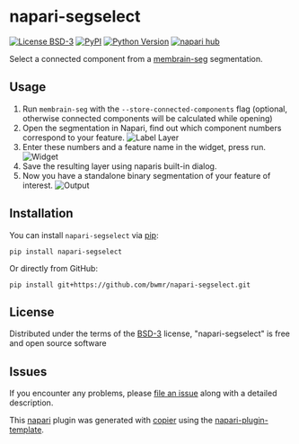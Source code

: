 # napari-segselect

[![License BSD-3](https://img.shields.io/pypi/l/napari-segselect.svg?color=green)](https://github.com/bwmr/napari-segselect/raw/main/LICENSE)
[![PyPI](https://img.shields.io/pypi/v/napari-segselect.svg?color=green)](https://pypi.org/project/napari-segselect)
[![Python Version](https://img.shields.io/pypi/pyversions/napari-segselect.svg?color=green)](https://python.org)
[![napari hub](https://img.shields.io/endpoint?url=https://api.napari-hub.org/shields/napari-segselect)](https://napari-hub.org/plugins/napari-segselect)

Select a connected component from a [membrain-seg](https://github.com/teamtomo/membrain-seg) segmentation.

## Usage

1. Run `membrain-seg` with the `--store-connected-components` flag (optional, otherwise connected components will be calculated while opening)
2. Open the segmentation in Napari, find out which component numbers correspond to your feature.
    ![Label Layer](images/image2.png)
3. Enter these numbers and a feature name in the widget, press run. 
    ![Widget](images/image3.png)
4. Save the resulting layer using naparis built-in dialog. 
5. Now you have a standalone binary segmentation of your feature of interest.
    ![Output](images/image4.png)


## Installation

You can install `napari-segselect` via [pip]:

    pip install napari-segselect
   
Or directly from GitHub:

    pip install git+https://github.com/bwmr/napari-segselect.git


## License

Distributed under the terms of the [BSD-3] license,
"napari-segselect" is free and open source software

## Issues

If you encounter any problems, please [file an issue] along with a detailed description.

This [napari] plugin was generated with [copier] using the [napari-plugin-template].


[napari]: https://github.com/napari/napari
[copier]: https://copier.readthedocs.io/en/stable/
[@napari]: https://github.com/napari
[BSD-3]: http://opensource.org/licenses/BSD-3-Clause
[napari-plugin-template]: https://github.com/napari/napari-plugin-template

[file an issue]: https://github.com/bwmr/napari-segselect/issues

[napari]: https://github.com/napari/napari
[pip]: https://pypi.org/project/pip/

